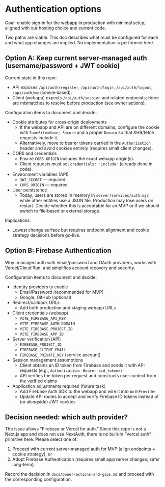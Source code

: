 # Authentication options

Goal: enable sign‑in for the webapp in production with minimal setup, aligned with our hosting choice and current code.

Two paths are viable. This doc describes what must be configured for each and what app changes are implied. No implementation is performed here.

## Option A: Keep current server‑managed auth (username/password + JWT cookie)

Current state in this repo:

- API exposes `/api/auth/register`, `/api/auth/login`, `/api/auth/logout`, `/api/auth/me` (cookie‑based).
- Client (webapp) expects `/api/auth/session` and related endpoints; there are mismatches to resolve before production (see owner actions).

Configuration items to document and decide:

- Cookie attributes for cross‑origin deployments
  - If the webapp and API are on different domains, configure the cookie with `SameSite=None; Secure` and a proper `Domain` so that XHR/fetch requests include it.
  - Alternatively, move to bearer tokens carried in the `Authorization` header and avoid cookies entirely (requires small client changes).
- CORS and credentials
  - Ensure `CORS_ORIGIN` includes the exact webapp origin(s).
  - Client requests must set `credentials: 'include'` (already done in code).
- Environment variables (API)
  - `JWT_SECRET` — required
  - `CORS_ORIGIN` — required
- User persistence
  - Today, users are stored in memory in `server/services/auth.mjs` while other entities use a JSON file. Production may lose users on restart. Decide whether this is acceptable for an MVP or if we should switch to file‑based or external storage.

Implications:

- Lowest change surface but requires endpoint alignment and cookie strategy decisions before go‑live.

## Option B: Firebase Authentication

Why: managed auth with email/password and OAuth providers, works with Vercel/Cloud Run, and simplifies account recovery and security.

Configuration items to document and decide:

- Identity providers to enable
  - Email/Password (recommended for MVP)
  - Google, GitHub (optional)
- Redirect/callback URLs
  - Add both production and staging webapp URLs
- Client credentials (webapp)
  - `VITE_FIREBASE_API_KEY`
  - `VITE_FIREBASE_AUTH_DOMAIN`
  - `VITE_FIREBASE_PROJECT_ID`
  - `VITE_FIREBASE_APP_ID`
- Server verification (API)
  - `FIREBASE_PROJECT_ID`
  - `FIREBASE_CLIENT_EMAIL`
  - `FIREBASE_PRIVATE_KEY` (service account)
- Session management assumptions
  - Client obtains an ID token from Firebase and sends it with API requests (e.g., `Authorization: Bearer <id_token>`)
  - API verifies the token per request and constructs user context from the verified claims
- Application adjustments required (future task)
  - Add Firebase Auth SDK to the webapp and wire it into `AuthProvider`
  - Update API routes to accept and verify Firebase ID tokens instead of (or alongside) JWT cookies

## Decision needed: which auth provider?

The issue allows “Firebase or Vercel for auth.” Since this repo is not a Next.js app and does not use NextAuth, there is no built‑in “Vercel auth” primitive here. Please select one of:

1. Proceed with current server‑managed auth for MVP (align endpoints + cookie strategy), or
2. Adopt Firebase Authentication (requires small app/server changes; safer long‑term).

Record the decision in `docs/owner-actions-and-gaps.md` and proceed with the corresponding configuration.
